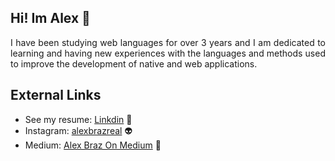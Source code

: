 ## Hi! Im Alex :rocket:
<p align="justify">
I have been studying web languages for over 3 years and I am dedicated to learning and having new experiences
with the languages and methods used to improve the development of native and web applications.
</p>

## External Links
 - See my resume: [Linkdin](https://www.linkedin.com/in/alexbrazreal/) :star2:
 - Instagram: [alexbrazreal](https://instagram.com/alexbrazreal) :alien:
 - Medium: [Alex Braz On Medium](https://alexbrazreal.medium.com/) :speech_balloon:
